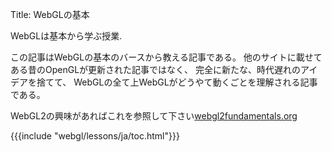 Title: WebGLの基本

WebGLは基本から学ぶ授業.

この記事はWebGLの基本のバースから教える記事である。
他のサイトに載せてある昔のOpenGLが更新された記事ではなく、
完全に新たな、時代遅れのアイデアを捨てて、
WebGLの全て上WebGLがどうやて動くごとを理解される記事である。

WebGL2の興味があればこれを参照して下さい[webgl2fundamentals.org](http://webgl2fundamentals.org)

{{{include "webgl/lessons/ja/toc.html"}}}


<!--

{{{table_of_contents}}}

-->




